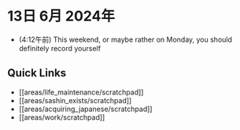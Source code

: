 # 13日 6月 2024年
- (4:12午前) This weekend, or maybe rather on Monday, you should definitely record yourself
 



## Quick Links
- [[areas/life_maintenance/scratchpad]]
- [[areas/sashin_exists/scratchpad]]
- [[areas/acquiring_japanese/scratchpad]]
- [[areas/work/scratchpad]]
